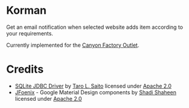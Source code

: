 # Korman

Get an email notification when selected website adds item according to your requirements.

Currently implemented for the [Canyon Factory Outlet](https://www.canyon.com/en-sk/factory-outlet/).

# Credits

- [SQLite JDBC Driver](https://github.com/xerial/sqlite-jdbc) by [Taro L. Saito](http://www.xerial.org/leo) licensed under [Apache 2.0](http://www.apache.org/licenses/LICENSE-2.0)
- [JFoenix](https://github.com/jfoenixadmin/JFoenix) - Google Material Design components by [Shadi Shaheen](https://www.patreon.com/shadishaheen) licensed under [Apache 2.0](http://www.apache.org/licenses/LICENSE-2.0)
